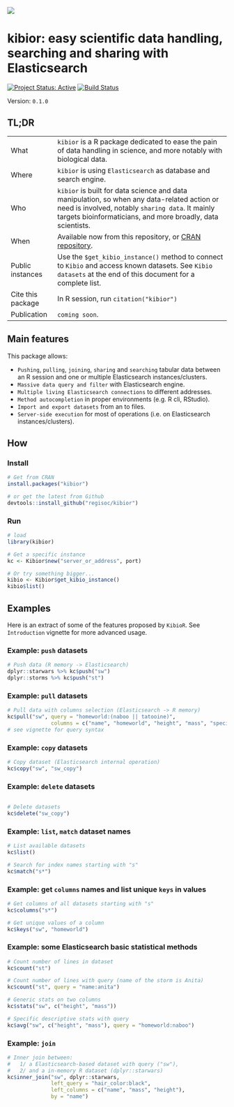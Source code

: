 

![](https://github.com/regisoc/kibior/blob/master/inst/logo/kibior.png)

# kibior: easy scientific data handling, searching and sharing with Elasticsearch

[![Project Status: Active](https://www.repostatus.org/badges/latest/active.svg)](https://www.repostatus.org/#active)
[![Build Status](https://travis-ci.com/regisoc/kibior.svg?branch=master)](https://travis-ci.com/regisoc/kibior)

Version: `0.1.0`

## TL;DR

| | |
|-|-|
| What  | `kibior` is a R package dedicated to ease the pain of data handling in science, and more notably with biological data. | 
| Where | `kibior` is using `Elasticsearch` as database and search engine. |
| Who   | `kibior` is built for data science and data manipulation, so when any data-related action or need is involved, notably `sharing data`. It mainly targets bioinformaticians, and more broadly, data scientists. |
| When  | Available now from this repository, or [CRAN repository](https://cran.r-project.org/package=kibior). |
| Public instances | Use the `$get_kibio_instance()` method to connect to `Kibio` and access known datasets. See `Kibio datasets` at the end of this document for a complete list. |
| Cite this package | In R session, run `citation("kibior")` |
| Publication | `coming soon`. |



## Main features

This package allows:

- `Pushing`, `pulling`, `joining`, `sharing` and `searching` tabular data between an R session and one or multiple Elasticsearch instances/clusters. 
- `Massive data query and filter` with Elasticsearch engine.
- `Multiple living Elasticsearch connections` to different addresses.
- `Method autocompletion` in proper environments (e.g. R cli, RStudio). 
- `Import and export datasets` from an to files.
- `Server-side execution` for most of operations (i.e. on Elasticsearch instances/clusters).


## How

### Install

```r
# Get from CRAN
install.packages("kibior")

# or get the latest from Github
devtools::install_github("regisoc/kibior")
```

### Run

```r
# load
library(kibior)

# Get a specific instance
kc <- Kibior$new("server_or_address", port)

# Or try something bigger...
kibio <- Kibior$get_kibio_instance()
kibio$list()

```

## Examples 

Here is an extract of some of the features proposed by `KibioR`. 
See `Introduction` vignette for more advanced usage.

### Example: `push` datasets

```r
# Push data (R memory -> Elasticsearch)
dplyr::starwars %>% kc$push("sw")
dplyr::storms %>% kc$push("st")
```

### Example: `pull` datasets

```r
# Pull data with columns selection (Elasticsearch -> R memory)
kc$pull("sw", query = "homeworld:(naboo || tatooine)", 
              columns = c("name", "homeworld", "height", "mass", "species"))
# see vignette for query syntax
```

### Example: `copy` datasets

```r
# Copy dataset (Elasticsearch internal operation)
kc$copy("sw", "sw_copy")
```

### Example: `delete` datasets

```r

# Delete datasets
kc$delete("sw_copy")
```

### Example: `list`, `match` dataset names

```r
# List available datasets
kc$list()

# Search for index names starting with "s"
kc$match("s*")
```

### Example: get `columns` names and list unique `keys` in values

```r
# Get columns of all datasets starting with "s"
kc$columns("s*")

# Get unique values of a column
kc$keys("sw", "homeworld")
```

### Example: some Elasticsearch basic statistical methods 

```r
# Count number of lines in dataset
kc$count("st")

# Count number of lines with query (name of the storm is Anita)
kc$count("st", query = "name:anita")

# Generic stats on two columns
kc$stats("sw", c("height", "mass"))

# Specific descriptive stats with query
kc$avg("sw", c("height", "mass"), query = "homeworld:naboo")
```

### Example: `join`

```r
# Inner join between:
#   1/ a Elasticsearch-based dataset with query ("sw"), 
#   2/ and a in-memory R dataset (dplyr::starwars) 
kc$inner_join("sw", dplyr::starwars, 
              left_query = "hair_color:black",
              left_columns = c("name", "mass", "height"),
              by = "name")
```

